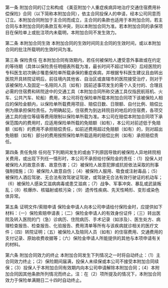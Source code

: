 第一条 附加合同的订立和构成 《美亚附加个人重症疾病异地治疗交通住宿费用补偿保险》合同（以下简称本附加合同），依主合同投保人的申请，经本公司同意而订立。本附加合同附加于主合同而成立，主合同的条款也适用于本附加合同，若主合同与本附加合同的条款互有冲突，则以本附加合同为准。若本附加合同的承保项目在保险单上或批注项内未载明，本附加合同不发生效力。

第二条 本附加合同生效 本附加合同的生效时间同主合同的生效时间，或以本附加合同的批注所载明的生效时间为准。

第三条 保险责任 在本附加合同有效期内，若任何被保险人遭受意外事故或在约定的等待期（具体以保险责任明细表所载为准，最长时间不超过180天）后经医院的专科医生初次确诊罹患保险单所载承保的重症疾病，并根据专科医生建议且由转出医院开具转院证明后，前往境内其他省、自治区或直辖市的医院接受治疗，则对于该被保险人及固定一名陪同人员（如有）因前述事项发生的需个人支付的、合理且必需的住宿费和转院途中的交通工具（本附加合同所称交通工具仅指民航班机、火车、公共汽车、轮船）费用，本公司将在保险单所载本附加合同项下该被保险人相应的保险金额内，以保险单所载费用项目、赔偿日数、日限额、自付比例、赔偿比例为限承担保险责任。为明确起见，住宿费为到达转院目的地后的住宿费，各项交通工具的座位等级等费用限制以保险单所载为准。本公司在赔偿本附加合同项下承保范围内的费用时，应适用保险单所载的免赔额（如有），本公司对前述低于免赔额（如有）的费用不承担赔偿责任，如前述费用超过免赔额（如有）的，则对超出免赔额（如有）部分的费用按照保险单所载适用的赔偿比例（如有）承担赔偿责任。

第四条 责任免除 任何在下列期间发生的或由下列原因导致的被保险人异地转院相关费用，或出现下列任一情形时，本公司不承担给付保险金的责任：（1）投保人对被保险人的故意杀害、故意伤害；（2）被保险人故意犯罪或抗拒依法采取的刑事强制措施；（3）被保险人故意自伤；（4）被保险人服用、吸食或注射毒品；（5）被保险人酒后驾驶、无合法有效驾驶证驾驶，或驾驶无合法有效行驶证的机动车；（6）被保险人感染艾滋病病毒或患艾滋病；（7）战争、军事冲突、暴乱或武装叛乱；（8）核爆炸、核辐射或核污染；（9）遗传性疾病、先天性畸形、变形或染色体异常。

第五条 证明文件/索赔申请 保险金申请人向本公司申请给付保险金时，应提供如下材料：（一）保险索赔申请表；（二）保险金申请人的有效身份证件；（三）转出医院及转入医院的门（急）诊病历、住院病历、手术记录（如涉及）、医生处方、病理检查报告、检查报告、化验报告、费用清单等所有与该疾病就诊相关的医疗文件；（四）转院证明；（五）被保险人及陪同人员（如有）的住宿费用、交通费用的支付记录、原始收费收据等；（六）保险金申请人所能提供的其他与本项申请有关的材料。

第六条 附加合同效力的终止 本附加合同发生下列情况之一时将自动终止：（1）主合同效力终止；（2）保险期间届满，投保人未续保或本公司不接受本附加合同续保；（3）投保人于本附加合同有效期内向本公司申请解除本附加合同；（4）本附加合同因其他条款所列情况而终止。注：在（2）项所提及的情况下，本附加合同效力于保险单满期日二十四时自动终止。